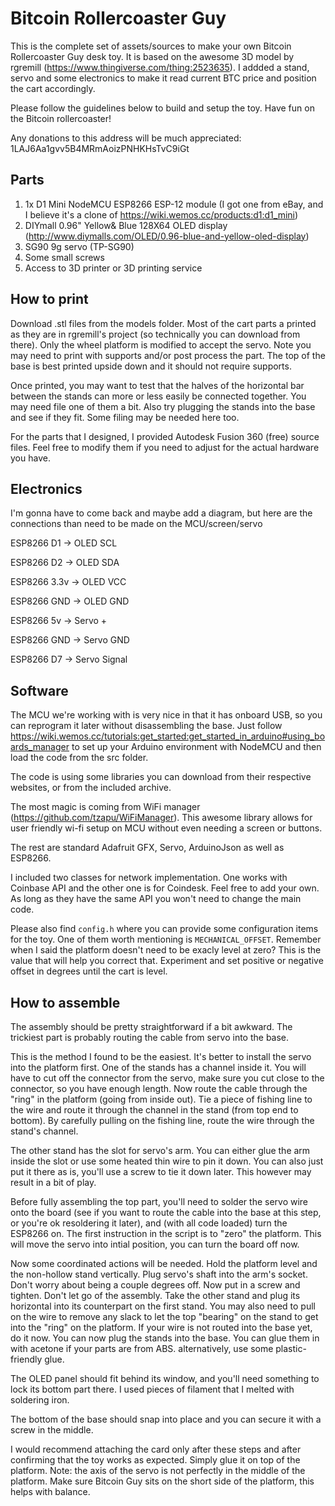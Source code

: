 # Bitcoin Rollercoaster Guy

This is the complete set of assets/sources to make your own Bitcoin Rollercoaster Guy desk toy. It is based on the awesome 3D model by rgremill (https://www.thingiverse.com/thing:2523635). I addded a stand, servo and some electronics to make it read current BTC price and position the cart accordingly.

Please follow the guidelines below to build and setup the toy. Have fun on the Bitcoin rollercoaster!

Any donations to this address will be much appreciated: 1LAJ6Aa1gvv5B4MRmAoizPNHKHsTvC9iGt

## Parts

1. 1x D1 Mini NodeMCU ESP8266 ESP-12 module (I got one from eBay, and I believe it's a clone of https://wiki.wemos.cc/products:d1:d1_mini)
2. DIYmall 0.96" Yellow& Blue 128X64 OLED display (http://www.diymalls.com/OLED/0.96-blue-and-yellow-oled-display)
3. SG90 9g servo (TP-SG90)
4. Some small screws
5. Access to 3D printer or 3D printing service

## How to print

Download .stl files from the models folder. Most of the cart parts a printed as they are in rgremill's project (so technically you can download from there). Only the wheel platform is modified to accept the servo. Note you may need to print with supports and/or post process the part.
The top of the base is best printed upside down and it should not require supports.

Once printed, you may want to test that the halves of the horizontal bar between the stands can more or less easily be connected together. You may need file one of them a bit. Also try plugging the stands into the base and see if they fit. Some filing may be needed here too.

For the parts that I designed, I provided Autodesk Fusion 360 (free) source files. Feel free to modify them if you need to adjust for the actual hardware you have.

## Electronics

I'm gonna have to come back and maybe add a diagram, but here are the connections than need to be made on the MCU/screen/servo

ESP8266 D1 -> OLED SCL

ESP8266 D2 -> OLED SDA

ESP8266 3.3v -> OLED VCC

ESP8266 GND -> OLED GND

ESP8266 5v -> Servo +

ESP8266 GND -> Servo GND

ESP8266 D7 -> Servo Signal

## Software

The MCU we're working with is very nice in that it has onboard USB, so you can reprogram it later without disassembling the base. Just follow https://wiki.wemos.cc/tutorials:get_started:get_started_in_arduino#using_boards_manager to set up your Arduino environment with NodeMCU and then load the code from the src folder. 

The code is using some libraries you can download from their respective websites, or from the included archive.

The most magic is coming from WiFi manager (https://github.com/tzapu/WiFiManager). This awesome library allows for user friendly wi-fi setup on MCU without even needing a screen or buttons. 

The rest are standard Adafruit GFX, Servo, ArduinoJson as well as ESP8266.

I included two classes for network implementation. One works with Coinbase API and the other one is for Coindesk. Feel free to add your own. As long as they have the same API you won't need to change the main code.

Please also find `config.h` where you can provide some configuration items for the toy. One of them worth mentioning is `MECHANICAL_OFFSET`. Remember when I said the platform doesn't need to be exacly level at zero? This is the value that will help you correct that. Experiment and set positive or negative offset in degrees until the cart is level.

## How to assemble

The assembly should be pretty straightforward if a bit awkward. The trickiest part is probably routing the cable from servo into the base.

This is the method I found to be the easiest. It's better to install the servo into the platform first. One of the stands has a channel inside it. You will have to cut off the connector from the servo, make sure you cut close to the connector, so you have enough length. Now route the cable through the "ring" in the platform (going from inside out). Tie a piece of fishing line to the wire and route it through the channel in the stand (from top end to bottom). By carefully pulling on the fishing line, route the wire through the stand's channel.

The other stand has the slot for servo's arm. You can either glue the arm inside the slot or use some heated thin wire to pin it down. You can also just put it there as is, you'll use a screw to tie it down later. This however may result in a bit of play.

Before fully assembling the top part, you'll need to solder the servo wire onto the board (see if you want to route the cable into the base at this step, or you're ok resoldering it later), and (with all code loaded) turn the ESP8266 on. The first instruction in the script is to "zero" the platform. This will move the servo into intial position, you can turn the board off now. 

Now some coordinated actions will be needed. Hold the platform level and the non-hollow stand vertically. Plug servo's shaft into the arm's socket. Don't worry about being a couple degrees off. Now put in a screw and tighten. Don't let go of the assembly. Take the other stand and plug its horizontal into its counterpart on the first stand. You may also need to pull on the wire to remove any slack to let the top "bearing" on the stand to get into the "ring" on the platform. If your wire is not routed into the base yet, do it now. You can now plug the stands into the base. You can glue them in with acetone if your parts are from ABS. alternatively, use some plastic-friendly glue.

The OLED panel should fit behind its window, and you'll need something to lock its bottom part there. I used pieces of filament that I melted with soldering iron.

The bottom of the base should snap into place and you can secure it with a screw in the middle.

I would recommend attaching the card only after these steps and after confirming that the toy works as expected. Simply glue it on top of the platform. Note: the axis of the servo is not perfectly in the middle of the platform. Make sure Bitcoin Guy sits on the short side of the platform, this helps with balance.




